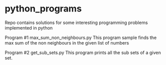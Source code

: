 # python_programs
Repo contains solutions for some interesting programming problems implemented in python


Program #1 max_sum_non_neighbours.py
This program sample finds the max sum of the non neighbours in the given list of numbers

Program #2 get_sub_sets.py
This program prints all the sub sets of a given set.
